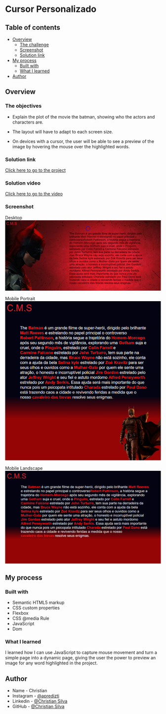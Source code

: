 # Cursor Personalizado

## Table of contents

- [Overview](#overview)
  - [The challenge](#the-challenge)
  - [Screenshot](#screenshot)
  - [Solution link](#Solution-link)
- [My process](#my-process)
  - [Built with](#built-with)
  - [What I learned](#what-i-learned)
- [Author](#author)

## Overview

### The objectives

- Explain the plot of the movie the batman, showing who the actors and characters are.

- The layout will have to adapt to each screen size.

- On devices with a cursor, the user will be able to see a preview of the image by hovering the mouse over the highlighted words.

### Solution link

[Click here to go to the project](https://christian-m-silva.github.io/cursor-personalizado/)

### Solution video

[Click here to go to the video](https://youtu.be/KaUqwrxMFFs)

### Screenshot

Desktop ![](Print/The-Batman-Desktop.PNG) 

Mobile Portrait ![](Print/The-Batman-Mobile-Retrato.PNG)

Mobile Landscape![](Print/The-Batman-Mobile-Paisagem.PNG)


## My process

### Built with

- Semantic HTML5 markup
- CSS custom properties
- Flexbox
- CSS @media Rule
- JavaScript
- Dom

### What I learned

I learned how I can use JavaScript to capture mouse movement and turn a simple page into a dynamic page, giving the user the power to preview an image for any word highlighted in the project.

## Author

- Name - Christian
- Instagram - [@apredizti](https://www.instagram.com/apredizti/)
- Linkedin - [@Christian Silva]( https://www.linkedin.com/in/christian-silva-83172621a)
- GitHub - [@Christian Silva](https://github.com/Christian-M-Silva)
